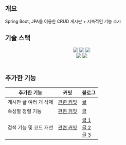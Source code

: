## 개요

Spring Boot, JPA를 이용한 CRUD 게시판 + 지속적인 기능 추가

## 기술 스택 

<div align="center">
  <img src="https://img.shields.io/badge/Java-8-F7DF1E?logo=java"/>
  <img src="https://img.shields.io/badge/Spring Boot-v2.1.7-43853D?logo=spring"/> 
  <img src="https://img.shields.io/badge/Spring Data JPA-43853D?logo=spring"/> 
</br>
  <img src="https://img.shields.io/badge/gradle-4.10.2-232F3E?logo=gradle"/>
  <img src="https://img.shields.io/badge/Junit5-232F3E?logo=Junit5"/>
</div>
<br/>

## 추가한 기능 
| 추가한 기능 | 커밋 | 블로그 |
| --- | --- | --- |
| 게시판 글 여러 개 삭제 | [관련 커밋](https://github.com/sponbob-pat/board/commit/5b06433a6e90b9f83963c5e058d0cfec5e667a9b) | [글](https://sponbob-pat.tistory.com/18) |
| 속성별 정렬 기능 | [관련 커밋](https://github.com/sponbob-pat/board/commit/b050662f6353c1f017ef3f7808ee35daf368c01b) | [글](https://sponbob-pat.tistory.com/20)
| 검색 기능 및 코드 개선 | [관련 커밋](https://github.com/sponbob-pat/board/commit/d04fa11390f3b5e69409d13f00d6ac129c8d3762) | [글 1](https://sponbob-pat.tistory.com/21) <br> [글 2](https://sponbob-pat.tistory.com/22) <br> [글 3](https://sponbob-pat.tistory.com/23) |
